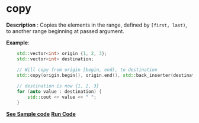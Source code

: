 # copy     

**Description** : Copies the elements in the range, defined by `[first, last)`, to another range beginning at passed argument.

**Example**:
```cpp
    std::vector<int> origin {1, 2, 3};
    std::vector<int> destination;

    // Will copy from origin [begin, end), to destination
    std::copy(origin.begin(), origin.end(), std::back_inserter(destination));
    
    // destination is now {1, 2, 3}
    for (auto value : destination) { 
        std::cout << value << " "; 
    }
```
**[See Sample code](../snippets/algorithm/copy.cpp)**
**[Run Code](https://rextester.com/DPG88459)**
